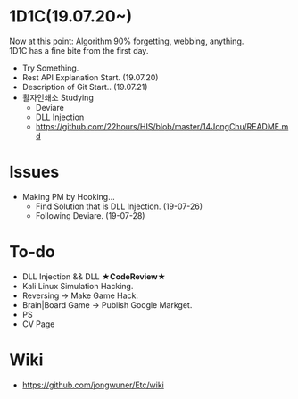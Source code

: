 # 1D1C(19.07.20~)

Now at this point: Algorithm 90% forgetting, webbing, anything. <br>
1D1C has a fine bite from the first day.<br>
- Try Something.
- Rest API Explanation Start. (19.07.20)
- Description of Git Start.. (19.07.21)
- 활자인쇄소 Studying
  - Deviare
  - DLL Injection
  - https://github.com/22hours/HIS/blob/master/14JongChu/README.md

# Issues
- Making PM by Hooking...<br>
   - Find Solution that is DLL Injection. (19-07-26)
   - Following Deviare. (19-07-28)

# To-do
- DLL Injection && DLL **★CodeReview★**
- Kali Linux Simulation Hacking.
- Reversing -> Make Game Hack.
- Brain|Board Game -> Publish Google Markget.
- PS
- CV Page

# Wiki
- https://github.com/jongwuner/Etc/wiki
